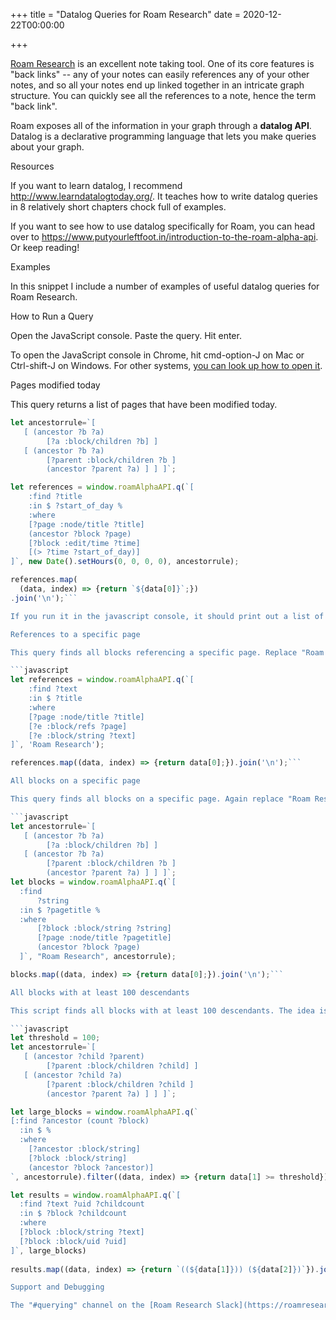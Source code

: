 +++
title = "Datalog Queries for Roam Research"
date = 2020-12-22T00:00:00

+++

[Roam Research](https://roamresearch.com/) is an excellent note taking tool. One of its core features is "back links" -- any of your notes can easily references any of your other notes, and so all your notes end up linked together in an intricate graph structure. You can quickly see all the references to a note, hence the term "back link".

Roam exposes all of the information in your graph through a **datalog API**. Datalog is a declarative programming language that lets you make queries about your graph.

Resources

If you want to learn datalog, I recommend http://www.learndatalogtoday.org/. It teaches how to write datalog queries in 8 relatively short chapters chock full of examples.

If you want to see how to use datalog specifically for Roam, you can head over to https://www.putyourleftfoot.in/introduction-to-the-roam-alpha-api. Or keep reading!

Examples

In this snippet I include a number of examples of useful datalog queries for Roam Research.

How to Run a Query

Open the JavaScript console. Paste the query. Hit enter.

To open the JavaScript console in Chrome, hit cmd-option-J on Mac or Ctrl-shift-J on Windows. For other systems, [you can look up how to open it](https://www.google.com/search?q=how%20to%20open%20the%20javascript%20console).

Pages modified today

This query returns a list of pages that have been modified today.

```javascript
let ancestorrule=`[ 
   [ (ancestor ?b ?a) 
        [?a :block/children ?b] ] 
   [ (ancestor ?b ?a) 
        [?parent :block/children ?b ] 
        (ancestor ?parent ?a) ] ] ]`;

let references = window.roamAlphaAPI.q(`[
	:find ?title
	:in $ ?start_of_day %
	:where
	[?page :node/title ?title]
	(ancestor ?block ?page)
	[?block :edit/time ?time]
	[(> ?time ?start_of_day)]
]`, new Date().setHours(0, 0, 0, 0), ancestorrule);

references.map(
  (data, index) => {return `${data[0]}`;})
.join('\n');```

If you run it in the javascript console, it should print out a list of pages that have been modified today.

References to a specific page

This query finds all blocks referencing a specific page. Replace "Roam Research" in the query with the name of the page that you want to find the references of.

```javascript
let references = window.roamAlphaAPI.q(`[
	:find ?text
	:in $ ?title
	:where
	[?page :node/title ?title]
	[?e :block/refs ?page]
	[?e :block/string ?text]
]`, 'Roam Research');

references.map((data, index) => {return data[0];}).join('\n');```

All blocks on a specific page

This query finds all blocks on a specific page. Again replace "Roam Research" with the name of the page you're interested in.

```javascript
let ancestorrule=`[ 
   [ (ancestor ?b ?a) 
        [?a :block/children ?b] ] 
   [ (ancestor ?b ?a) 
        [?parent :block/children ?b ] 
        (ancestor ?parent ?a) ] ] ]`;
let blocks = window.roamAlphaAPI.q(`[ 
  :find 
      ?string
  :in $ ?pagetitle % 
  :where 
      [?block :block/string ?string] 
      [?page :node/title ?pagetitle] 
      (ancestor ?block ?page)
  ]`, "Roam Research", ancestorrule);

blocks.map((data, index) => {return data[0];}).join('\n');```

All blocks with at least 100 descendants

This script finds all blocks with at least 100 descendants. The idea is that these blocks may have notes that are worth revisiting, either to summarize or reflect on. The threshold "100" is of course configurable at the top of the script.

```javascript
let threshold = 100;
let ancestorrule=`[ 
   [ (ancestor ?child ?parent) 
        [?parent :block/children ?child] ]
   [ (ancestor ?child ?a) 
        [?parent :block/children ?child ] 
        (ancestor ?parent ?a) ] ] ]`;

let large_blocks = window.roamAlphaAPI.q(`
[:find ?ancestor (count ?block)
  :in $ % 
  :where 
    [?ancestor :block/string]
    [?block :block/string]
    (ancestor ?block ?ancestor)]
`, ancestorrule).filter((data, index) => {return data[1] >= threshold});

let results = window.roamAlphaAPI.q(`[
  :find ?text ?uid ?childcount
  :in $ ?block ?childcount
  :where
  [?block :block/string ?text]
  [?block :block/uid ?uid]
]`, large_blocks)
  
results.map((data, index) => {return `((${data[1]})) (${data[2]})`}).join('\n');```

Support and Debugging

The "#querying" channel on the [Roam Research Slack](https://roamresearch.slack.com/) is active and the community there is quite friendly. If you're crafting or debugging a query, that's a great place to ask for help or share your progress.
